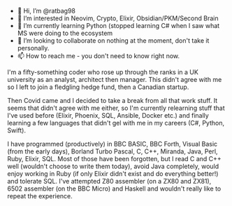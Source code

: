 - 👋 Hi, I’m @ratbag98
- 👀 I’m interested in Neovim, Crypto, Elixir, Obsidian/PKM/Second Brain
- 🌱 I’m currently learning Python (stopped learning C# when I saw what MS were doing to the ecosystem
- 💞️ I’m looking to collaborate on nothing at the moment, don't take it personally.
- 📫 How to reach me - you don't need to know right now.

I'm a fifty-something coder who rose up through the ranks in a UK university as an analyst, architect then manager. This didn't agree with me so I left to join a fledgling hedge fund, then a Canadian startup.

Then Covid came and I decided to take a break from all that work stuff. It seems that didn't agree with me either, so I'm currently relearning stuff that I've used before (Elixir, Phoenix, SQL, Ansible, Docker etc.) and finally learning a few languages that didn't gel with me in my careers (C#, Python, Swift).

I have programmed (productively) in BBC BASIC, BBC Forth, Visual Basic (from the early days), Borland Turbo Pascal, C, C++, Miranda, Java, Perl, Ruby, Elixir, SQL. Most of those have been forgotten, but I read C and C++ well (wouldn't choose to write them today), avoid Java completely, would enjoy working in Ruby (if only Elixir didn't exist and do everything better!) and tolerate SQL. I've attempted Z80 assembler (on a ZX80 and ZX81), 6502 assembler (on the BBC Micro) and Haskell and wouldn't really like to repeat the experience.

<!---
ratbag98/ratbag98 is a ✨ special ✨ repository because its `README.md` (this file) appears on your GitHub profile.
You can click the Preview link to take a look at your changes.
--->
